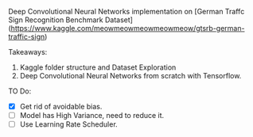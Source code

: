 Deep Convolutional Neural Networks implementation on [German Traffc Sign Recognition Benchmark Dataset] (https://www.kaggle.com/meowmeowmeowmeowmeow/gtsrb-german-traffic-sign) <br />

Takeaways: <br />
1. Kaggle folder structure and Dataset Exploration
2. Deep Convolutional Neural Networks from scratch with Tensorflow. <br />

TO Do: <br />
* [x] Get rid of avoidable bias.
* [ ] Model has High Variance, need to reduce it.
* [ ] Use Learning Rate Scheduler.